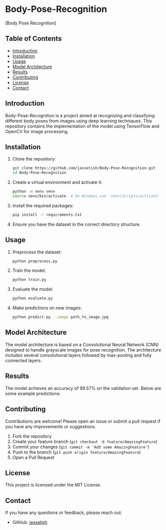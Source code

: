 # Body-Pose-Recognition

[Body Pose Recognition]

## Table of Contents

- [Introduction](#introduction)
- [Installation](#installation)
- [Usage](#usage)
- [Model Architecture](#model-architecture)
- [Results](#results)
- [Contributing](#contributing)
- [License](#license)
- [Contact](#contact)

## Introduction

Body-Pose-Recognition is a project aimed at recognizing and classifying different body poses from images using deep learning techniques. This repository contains the implementation of the model using TensorFlow and OpenCV for image processing.

## Installation

1. Clone the repository:
    ```sh
    git clone https://github.com/jassatish/Body-Pose-Recognition.git
    cd Body-Pose-Recognition
    ```

2. Create a virtual environment and activate it:
    ```sh
    python -m venv venv
    source venv/bin/activate  # On Windows use `venv\Scripts\activate`
    ```

3. Install the required packages:
    ```sh
    pip install -r requirements.txt
    ```

4. Ensure you have the dataset in the correct directory structure.

## Usage

1. Preprocess the dataset:
    ```sh
    python preprocess.py
    ```

2. Train the model:
    ```sh
    python train.py
    ```

3. Evaluate the model:
    ```sh
    python evaluate.py
    ```

4. Make predictions on new images:
    ```sh
    python predict.py --image path_to_image.jpg
    ```

## Model Architecture

The model architecture is based on a Convolutional Neural Network (CNN) designed to handle grayscale images for pose recognition. The architecture includes several convolutional layers followed by max-pooling and fully connected layers.

## Results

The model achieves an accuracy of 99.57% on the validation set. Below are some example predictions:



## Contributing

Contributions are welcome! Please open an issue or submit a pull request if you have any improvements or suggestions.

1. Fork the repository
2. Create your feature branch (`git checkout -b feature/AmazingFeature`)
3. Commit your changes (`git commit -m 'Add some AmazingFeature'`)
4. Push to the branch (`git push origin feature/AmazingFeature`)
5. Open a Pull Request

## License

This project is licensed under the MIT License.

## Contact

If you have any questions or feedback, please reach out:

- GitHub: [jassatish](https://github.com/jassatish)
